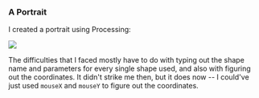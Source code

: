 ### A Portrait

I created a portrait using Processing:

![](https://github.com/hanaanr/intro_to_im/blob/main/May26/mySelfPortrait.JPG)

The difficulties that I faced mostly have to do with typing out the shape name and parameters for every single shape used, and also with figuring out the coordinates. It didn't strike me then, but it does now -- I could've just used ```mouseX``` and ```mouseY``` to figure out the coordinates.

